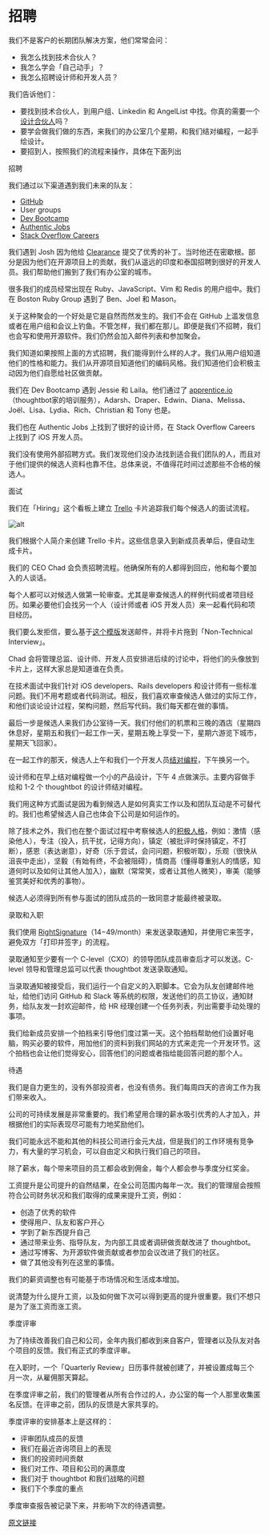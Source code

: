 # 招聘

我们不是客户的长期团队解决方案，他们常常会问：

- 我怎么找到技术合伙人？
- 我怎么学会「自己动手」？
- 我怎么招聘设计师和开发人员？

我们告诉他们：

- 要找到技术合伙人，到用户组、Linkedin 和 AngelList 中找。你真的需要一个[设计合伙人](http://www.designstaff.org/articles/does-your-startup-need-a-design-co-founder-2012-01-12.html)吗？
- 要学会做我们做的东西，来我们的办公室几个星期，和我们结对编程，一起手绘设计。
- 要招到人，按照我们的流程来操作，具体在下面列出

招聘

我们通过以下渠道遇到我们未来的队友：

- [GitHub](http://github.com/)
- User groups
- [Dev Bootcamp](http://devbootcamp.com/)
- [Authentic Jobs](http://www.authenticjobs.com/)
- [Stack Overflow Careers](http://careers.stackoverflow.com/)

我们遇到 Josh 因为他给 [Clearance](http://github.com/thoughtbot/clearance) 提交了优秀的补丁。当时他还在密歇根。部分是因为他们在开源项目上的贡献，我们从遥远的印度和泰国招聘到很好的开发人员。我们帮助他们搬到了我们有办公室的城市。

很多我们的成员经常出现在 Ruby、JavaScript、Vim 和 Redis 的用户组中。我们在 Boston Ruby Group 遇到了 Ben、Joel 和 Mason。

关于这种聚会的一个好处是它是自然而然发生的。我们不会在 GitHub 上滥发信息或者在用户组和会议上钓鱼。不管怎样，我们都在那儿。即便是我们不招聘，我们也会写和使用开源软件。我们仍然会加入邮件列表和参加聚会。

我们知道如果按照上面的方式招聘，我们能得到什么样的人才。我们从用户组知道他们的性格和能力。我们从开源项目知道他们的编码风格。我们知道他们会积极主动因为他们自愿给社区做贡献。

我们在 Dev Bootcamp 遇到 Jessie 和 Laila。他们通过了 [apprentice.io](http://apprentice.io/)（thoughtbot家的培训服务），Adarsh、Draper、Edwin、Diana、Melissa、Joël、Lisa、Lydia、Rich、Christian 和 Tony 也是。

我们也在 Authentic Jobs 上找到了很好的设计师，在 Stack Overflow Careers 上找到了 iOS 开发人员。

我们没有使用外部招聘方式。我们发现他们没办法找到适合我们团队的人，而且对于他们提供的候选人资料也靠不住。总体来说，不值得花时间过滤那些不合格的候选人。

面试

我们在「Hiring」这个看板上建立 [Trello](http://trello.com/) 卡片追踪我们每个候选人的面试流程。

![alt](http://beantalk.net/static/upload/201611/LwXQsD7ocrzkCNqgeVoja6Mm.jpg)

我们根据个人简介来创建 Trello 卡片。这些信息录入到新成员表单后，便自动生成卡片。

我们的 CEO Chad 会负责招聘流程。他确保所有的人都得到回应，他和每个要加入的人谈话。

每个人都可以对候选人做第一轮审查。尤其是审查候选人的样例代码或者项目经历。如果必要他们会找另一个人（设计师或者 iOS 开发人员）来一起看代码和项目经历。

我们要么发拒信，要么基于[这个模版](https://gist.github.com/croaky/3e12ff226d6b04451fe8)发送邮件，并将卡片拖到「Non-Technical Interview」。

Chad 会将管理总监、设计师、开发人员安排进后续的讨论中，将他们的头像放到卡片上，这样大家总是知道谁在负责。

在技术面试中我们针对 iOS developers、Rails developers 和设计师有一些标准问题。我们不用考题或者代码测试。相反，我们喜欢审查候选人做过的实际工作，和他们谈论设计过程，架构问题，然后写代码。我们每天都在做的事情。

最后一步是候选人来我们办公室待一天。我们付他们的机票和三晚的酒店（星期四休息好，星期五和我们一起工作一天，星期五晚上享受一下，星期六游览下城市，星期天飞回家）。

在一起工作的那天，候选人上午和我们一个开发人员[结对编程](http://www.extremeprogramming.org/rules/pair.html)，下午换另一个。

设计师和在早上结对编程做一个小的产品设计，下午 4 点做演示。主要内容做手绘和 1-2 个 thoughtbot 的设计师结对编程。

我们用这种方式面试是因为看到候选人是如何真实工作以及和团队互动是不可替代的。我们也希望候选人自己也体会下公司是如何运作的。

除了技术之外，我们也在整个面试过程中考察候选人的[积极人格](http://www.kipp.org/our-approach/strengths-and-behaviors)，例如：激情（感染他人），专注（投入，抗干扰，记得方向），镇定（被批评时保持镇定，不打断），感恩（表达谢意），好奇（乐于尝试，会问问题，积极听取），乐观（很快从沮丧中走出），坚毅（有始有终，不会被阻碍），情商高（懂得尊重别人的情感，知道何时以及如何让其他人加入），幽默（常常笑，或者让其他人微笑），审美（能够鉴赏美好和优秀的事物）。

候选人必须得到所有参与面试的团队成员的一致同意才能最终被录取。

录取和入职

我们使用 [RightSignature](https://rightsignature.com/)（$14-$49/month）来发送录取通知，并使用它来签字，避免双方「打印并签字」的流程。

录取通知至少要有一个 C-level（CXO）的领导团队成员审查后才可以发送。C-level 领导和管理总监可以代表 thoughtbot 发送录取通知。

当录取通知被接受后，我们运行一个自定义的入职脚本。它会为队友创建邮件地址，给他们访问 GitHub 和 Slack 等系统的权限，发送他们的员工协议，通知财务，给队友发一封欢迎邮件，给 HR 经理创建一个任务列表，列出需要手动处理的事项。

我们给新成员安排一个拍档来引导他们度过第一天。这个拍档帮助他们设置好电脑，购买必要的软件，用加他们的资料到我们网站的方式来走完一个开发环节。这个拍档也会让他们觉得安心，回答他们的问题或者指给能回答问题的那个人。

待遇

我们是自力更生的，没有外部投资者，也没有债务。我们每周四天的咨询工作为我们带来收入。

公司的可持续发展是非常重要的。我们希望用合理的薪水吸引优秀的人才加入，并根据他们的实际表现尽可能有力地奖励他们。

我们可能永远不能和其他的科技公司进行金元大战，但是我们的工作环境有竞争力，有大量的学习机会，可以自由定义和执行我们自己的项目。

除了薪水，每个带来项目的员工都会收到佣金，每个人都会参与季度分红奖金。

工资提升是公司提升的自然结果，在全公司范围内每年一次。我们的管理层会按照符合公司财务状况和我们取得的成果来提升工资，例如：

- 创造了优秀的软件
- 使得用户、队友和客户开心
- 学到了新东西提升自己
- 通过带来业务、指导队友，为内部工具或者调研做贡献改进了 thoughtbot。
- 通过写博客、为开源软件做贡献或者参加会议改进了我们的社区。
- 做了其他没有列在这里的事情。

我们的薪资调整也有可能基于市场情况和生活成本增加。

说清楚为什么提升工资，以及如何做下次可以得到更高的提升很重要。我们不想只是为了涨工资而涨工资。

季度评审

为了持续改善我们自己和公司，全年内我们都收到来自客户，管理者以及队友对各个项目的反馈。我们有正式的季度评审。

在入职时，一个「Quarterly Review」日历事件就被创建了，并被设置成每三个月一次，从雇佣那天算起。

在季度评审之前，我们的管理者从所有合作过的人，办公室的每一个人那里收集匿名反馈。在评审之前，团队的反馈是大家共享的。

季度评审的安排基本上是这样的：

- 评审团队成员的反馈
- 我们在最近咨询项目上的表现
- 我们的投资时间贡献
- 我们对工作、项目和公司的满意度
- 我们对于 thoughtbot 和我们战略的问题
- 我们下个季度的重点

季度审查报告被记录下来，并影响下次的待遇调整。

[原文链接](https://thoughtbot.com/playbook/our-company/hiring)

